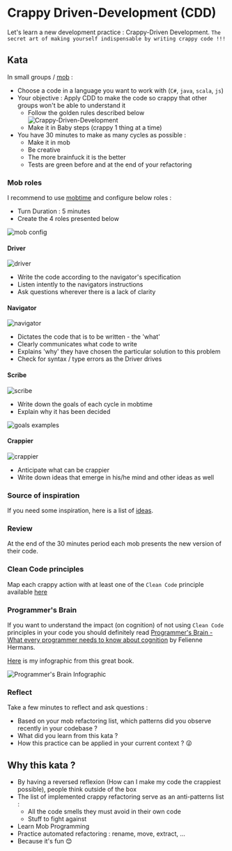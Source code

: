 # Crappy Driven-Development (CDD)
Let's learn a new development practice : Crappy-Driven Development.
`The secret art of making yourself indispensable by writing crappy code !!!`

## Kata
In small groups / [mob](https://www.youtube.com/watch?v=SHOVVnRB4h0&ab_channel=GOTOConferences) :
* Choose a code in a language you want to work with (`C#`, `java`, `scala`, `js`)
* Your objective : Apply CDD to make the code so crappy that other groups won't be able to understand it
  * Follow the golden rules described below
![Crappy-Driven-Development](img/crappy-driven-development.png)
  * Make it in Baby steps (crappy 1 thing at a time)
* You have 30 minutes to make as many cycles as possible :
  * Make it in mob
  * Be creative
  * The more brainfuck it is the better
  * Tests are green before and at the end of your refactoring

### Mob roles
I recommend to use [mobtime](https://mobti.me/) and configure below roles :
* Turn Duration : 5 minutes
* Create the 4 roles presented below

![mob config](img/mob-config.png)

#### Driver
![driver](img/driver.png)

* Write the code according to the navigator's specification
* Listen intently to the navigators instructions
* Ask questions wherever there is a lack of clarity

#### Navigator
![navigator](img/navigator.png)

* Dictates the code that is to be written - the 'what'
* Clearly communicates what code to write
* Explains 'why' they have chosen the particular solution to this problem
* Check for syntax / type errors as the Driver drives

#### Scribe
![scribe](img/scribe.png)

* Write down the goals of each cycle in mobtime
* Explain why it has been decided

![goals examples](img/example.png)

#### Crappier
![crappier](img/crappier.png)

* Anticipate what can be crappier
* Write down ideas that emerge in his/he mind and other ideas as well

### Source of inspiration
If you need some inspiration, here is a list of [ideas](docs/ideas.md). 

### Review
At the end of the 30 minutes period each mob presents the new version of their code.

### Clean Code principles
Map each crappy action with at least one of the `Clean Code` principle available [here](docs/clean-code.pdf)

### Programmer's Brain
If you want to understand the impact (on cognition) of not using `Clean Code` principles in your code you should definitely read [Programmer's Brain - What every programmer needs to know about cognition](https://www.manning.com/books/the-programmers-brain) by Felienne Hermans.

[Here](docs/programmers-brain.pdf) is my infographic from this great book.

![Programmer's Brain Infographic](img/programmers-brain.png)

### Reflect
Take a few minutes to reflect and ask questions :
* Based on your mob refactoring list, which patterns did you observe recently in your codebase ?
* What did you learn from this kata ?
* How this practice can be applied in your current context ? 😜

## Why this kata ?
* By having a reversed reflexion (How can I make my code the crappiest possible), people think outside of the box
* The list of implemented crappy refactoring serve as an anti-patterns list :
  * All the code smells they must avoid in their own code
  * Stuff to fight against
* Learn Mob Programming
* Practice automated refactoring : rename, move, extract, ...
* Because it's fun 😊

